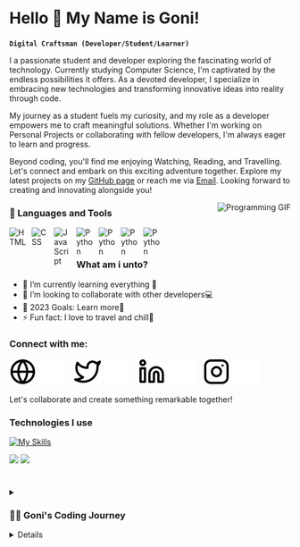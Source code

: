 # Hello 👋 My Name is Goni!
**`Digital Craftsman (Developer/Student/Learner)`**

I a passionate student and developer exploring the fascinating world of technology. Currently studying Computer Science, I'm captivated by the endless possibilities it offers. As a devoted developer, I specialize in embracing new technologies and transforming innovative ideas into reality through code.

My journey as a student fuels my curiosity, and my role as a developer empowers me to craft meaningful solutions. Whether I'm working on Personal Projects or collaborating with fellow developers, I'm always eager to learn and progress.

Beyond coding, you'll find me enjoying Watching, Reading, and Travelling. Let's connect and embark on this exciting adventure together. Explore my latest projects on my [GitHub page](https://github.com/algonisulaiman) or reach me via [Email](mailto:goni@centreforenergy.org). Looking forward to creating and innovating alongside you!

<div style="float: right;">
  <img src="programming.gif" style="width: 500px;" alt="Programming GIF">
</div>

### 🧰 Languages and Tools
<img align="left" alt="HTML" width="30px" style="padding-right:10px;" src="https://cdn.jsdelivr.net/gh/devicons/devicon/icons/html5/html5-plain.svg" />
<img align="left" alt="CSS" width="30px" style="padding-right:10px;" src="https://cdn.jsdelivr.net/gh/devicons/devicon/icons/css3/css3-plain.svg" />
<img align="left" alt="JavaScript" width="30px" style="padding-right:10px;" src="https://cdn.jsdelivr.net/gh/devicons/devicon/icons/javascript/javascript-plain.svg" />
<img align="left" alt="Python" width="30px" style="padding-right:10px;" src="https://cdn.jsdelivr.net/gh/devicons/devicon/icons/python/python-plain.svg" />
<img align="left" alt="Python" width="30px" style="padding-right:10px;" src="https://cdn.jsdelivr.net/gh/devicons/devicon/icons/go/go-line.svg" />
<img align="left" alt="Python" width="30px" style="padding-right:10px;" src="https://cdn.jsdelivr.net/gh/devicons/devicon/icons/java/java-original-wordmark.svg" />
<img align="left" alt="Python" width="30px" style="padding-right:10px;" src="https://cdn.jsdelivr.net/gh/devicons/devicon/icons/php/php-original.svg" />

<br />

#

### What am i unto?
- 🌱 I’m currently learning everything 🤣
- 👯 I’m looking to collaborate with other developers💻
- 🥅 2023 Goals: Learn more🥅
- ⚡ Fun fact: I love to travel and chill🚢

### Connect with me:

[![website](./img/globe-light.svg)](https://amgoni.me#gh-light-mode-only)
[![website](./img/globe-dark.svg)](https://amgoni#gh-dark-mode-only)
&nbsp;&nbsp;
[![website](./img/twitter-light.svg)](https://twitter.com/gonisulaimann#gh-light-mode-only)
[![website](./img/twitter-dark.svg)](https://twitter.com/gonisulaimann#gh-dark-mode-only)
&nbsp;&nbsp;
[![website](./img/linkedin-light.svg)](https://ng.linkedin.com/in/gonisulaiman#gh-light-mode-only)
[![website](./img/linkedin-dark.svg)](https://ng.linkedin.com/in/gonisulaiman#gh-dark-mode-only)
&nbsp;&nbsp;
[![website](./img/instagram-light.svg)](https://instagram.com/gonisulaimann#gh-light-mode-only)
[![website](./img/instagram-dark.svg)](https://instagram.com/gonisulaimann#gh-dark-mode-only)


Let's collaborate and create something remarkable together!

### Technologies I use

[![My Skills](https://skillicons.dev/icons?i=dotnet,angular,ts,linux&theme=dark)](https://skillicons.dev)

<div>
  <img src="https://img.shields.io/badge/Arch_Linux-1793D1?style=for-the-badge&logo=arch-linux&logoColor=white"/>
  <img src="https://img.shields.io/badge/Windows-0078D6?style=for-the-badge&logo=windows&logoColor=white"/>
</div>

#

<details>
 <summary><h3>👨‍💻 Goni's Coding Journey</h3></summary>
   I started my coding journey as a naive computer science student with a passion to learn everything I could about this programming world - code, unix, linux, theory. Embarking on a coding journey has been an exhilarating odyssey for me. From the moment I typed my first line of code, I was captivated by the art of crafting digital worlds and bringing ideas to life. What began as a curious exploration quickly evolved into a passionate pursuit. With each challenge I tackled, whether it was deciphering complex algorithms or building interactive websites, I discovered the power of persistence and problem-solving. As I delved into various programming languages and technologies, I found myself continuously pushing boundaries and embracing the thrill of innovation. Through every project I've undertaken, I've not only honed my technical skills but also cultivated a deep appreciation for collaboration and the boundless possibilities that coding unlocks. My coding journey is a testament to the remarkable fusion of creativity, logic, and endless discovery that the world of programming offers, and I'm excited to see where this ever-evolving path takes me next.
</details>
 <details>
    ### 📊 Stats

![Goni's GitHub stats](https://github-readme-stats.vercel.app/api?username=algonisulaiman&show_icons=true&theme=vue-dark)
![TRZMIEL's Top Langs](https://github-readme-stats.vercel.app/api/top-langs/?username=algonisulaiman&layout=compact&theme=vue-dark)

#
  </details>
